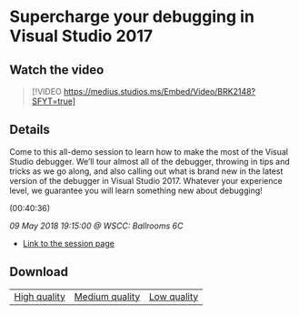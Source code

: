 # Supercharge your debugging in Visual Studio 2017

## Watch the video
> [!VIDEO https://medius.studios.ms/Embed/Video/BRK2148?SFYT=true]

## Details

<p>Come to this all-demo session to learn how to make the most of the Visual Studio debugger. We’ll tour almost all of the debugger, throwing in tips and tricks as we go along, and also calling out what is brand new in the latest version of the debugger in Visual Studio 2017. Whatever your experience level, we guarantee you will learn something new about debugging!</p> (00:40:36)

*09 May 2018 19:15:00 @ WSCC: Ballrooms 6C*

- [Link to the session page](https://channel9.msdn.com/Events/Build/2018/BRK2148)

## Download

||||
|:--:|:----:|:-:|
|[High quality](https://sec.ch9.ms/ch9/590d/c05000f4-f361-482a-ad06-3ee0bc1b590d/BRK2148_high.mp4)|[Medium quality](https://sec.ch9.ms/ch9/590d/c05000f4-f361-482a-ad06-3ee0bc1b590d/BRK2148_mid.mp4)|[Low quality](https://sec.ch9.ms/ch9/590d/c05000f4-f361-482a-ad06-3ee0bc1b590d/BRK2148.mp4)